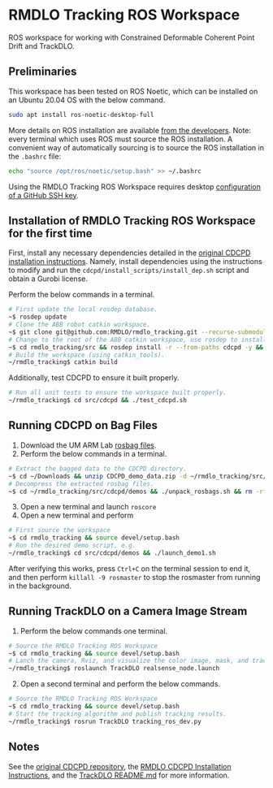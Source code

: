 # RMDLO Tracking ROS Workspace

ROS workspace for working with Constrained Deformable Coherent Point Drift and TrackDLO.

## Preliminaries

This workspace has been tested on ROS Noetic, which can be installed on an Ubuntu 20.04 OS with the below command. 

```bash
sudo apt install ros-noetic-desktop-full
```

More details on ROS installation are available [from the developers](http://wiki.ros.org/melodic/Installation/Ubuntu). Note: every terminal which uses ROS must source the ROS installation. A convenient way of automatically sourcing is to source the ROS installation in the `.bashrc` file:

```bash
echo "source /opt/ros/noetic/setup.bash" >> ~/.bashrc
```

Using the RMDLO Tracking ROS Workspace requires desktop [configuration of a GitHub SSH key](https://docs.github.com/en/authentication/connecting-to-github-with-ssh/adding-a-new-ssh-key-to-your-github-account).

## Installation of RMDLO Tracking ROS Workspace for the first time

First, install any necessary dependencies detailed in the [original CDCPD installation instructions](https://github.com/RMDLO/cdcpd). Namely, install dependencies using the instructions to modify and run the `cdcpd/install_scripts/install_dep.sh` script and obtain a Gurobi license.

Perform the below commands in a terminal.
```bash
# First update the local rosdep database.
~$ rosdep update
# Clone the ABB robot catkin workspace.
~$ git clone git@github.com:RMDLO/rmdlo_tracking.git --recurse-submodules
# Change to the root of the ABB catkin workspace, use rosdep to install missing dependencies.
~$ cd rmdlo_tracking/src && rosdep install -r --from-paths cdcpd -y && cd ..
# Build the workspace (using catkin_tools).
~/rmdlo_tracking$ catkin build
```

Additionally, test CDCPD to ensure it built properly.
```bash
# Run all unit tests to ensure the workspace built properly.
~/rmdlo_tracking$ cd src/cdcpd && ./test_cdcpd.sh
```

## Running CDCPD on Bag Files

1. Download the UM ARM Lab [rosbag files](https://www.dropbox.com/sh/4nsnxu4a2cxm8ko/AAC0-FsuWTHUB8FWrvp5BqR0a?dl=0).
2. Perform the below commands in a terminal.
```bash
# Extract the bagged data to the CDCPD directory.
~$ cd ~/Downloads && unzip CDCPD_demo_data.zip -d ~/rmdlo_tracking/src/cdcpd/demos/ && rm ~/Downloads/CDCPD_demo_data.zip && cd ..
# Decompress the extracted rosbag files.
~$ cd ~/rmdlo_tracking/src/cdcpd/demos && ./unpack_rosbags.sh && rm -rf rosbags_compressed
```
3. Open a new terminal and launch
`roscore`
4. Open a new terminal and perform
```bash
# First source the workspace
~$ cd rmdlo_tracking && source devel/setup.bash
# Run the desired demo script, e.g.
~/rmdlo_tracking$ cd src/cdcpd/demos && ./launch_demo1.sh
```

After verifying this works, press `Ctrl+C` on the terminal session to end it, and then perform `killall -9 rosmaster` to stop the rosmaster from running in the background.

## Running TrackDLO on a Camera Image Stream

1. Perform the below commands one terminal.
```bash
# Source the RMDLO Tracking ROS Workspace
~$ cd rmdlo_tracking && source devel/setup.bash
# Lanch the camera, Rviz, and visualize the color image, mask, and tracking result (in 2D and 3D)
~/rmdlo_tracking$ roslaunch TrackDLO realsense_node.launch
```
2. Open a second terminal and perform the below commands.
```bash
# Source the RMDLO Tracking ROS Workspace
~$ cd rmdlo_tracking && source devel/setup.bash
# Start the tracking algorithm and publish tracking results.
~/rmdlo_tracking$ rosrun TrackDLO tracking_ros_dev.py
```

## Notes

See the [original CDCPD repository](https://github.com/RMDLO/cdcpd), the [RMDLO CDCPD Installation Instructions](https://docs.google.com/document/d/1_r08YOtW4ldJITyKw-FgV_Jnz4U9KekI3ymMCv4ImIs/edit?usp=sharing), and the [TrackDLO README.md](https://github.com/RMDLO/TrackDLO) for more information.
